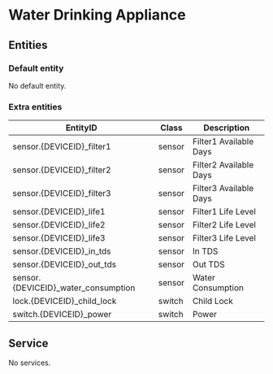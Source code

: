 # Water Drinking Appliance

## Entities

### Default entity

No default entity.

### Extra entities

| EntityID                            | Class  | Description            |
|-------------------------------------|--------|------------------------|
| sensor.{DEVICEID}_filter1           | sensor | Filter1 Available Days |
| sensor.{DEVICEID}_filter2           | sensor | Filter2 Available Days |
| sensor.{DEVICEID}_filter3           | sensor | Filter3 Available Days |
| sensor.{DEVICEID}_life1             | sensor | Filter1 Life Level     |
| sensor.{DEVICEID}_life2             | sensor | Filter2 Life Level     |
| sensor.{DEVICEID}_life3             | sensor | Filter3 Life Level     |
| sensor.{DEVICEID}_in_tds            | sensor | In TDS                 |
| sensor.{DEVICEID}_out_tds           | sensor | Out TDS                |
| sensor.{DEVICEID}_water_consumption | sensor | Water Consumption      |
| lock.{DEVICEID}_child_lock          | switch | Child Lock             |
| switch.{DEVICEID}_power             | switch | Power                  |

## Service

No services.
